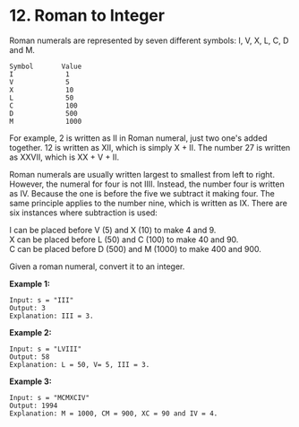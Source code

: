 # 12. Roman to Integer

Roman numerals are represented by seven different symbols: I, V, X, L, C, D and M.

```
Symbol       Value
I             1
V             5
X             10
L             50
C             100
D             500
M             1000
```

For example, 2 is written as II in Roman numeral, just two one's added together. 12 is written as XII, which is simply X + II. The number 27 is written as XXVII, which is XX + V + II.

Roman numerals are usually written largest to smallest from left to right. However, the numeral for four is not IIII. Instead, the number four is written as IV. Because the one is before the five we subtract it making four. The same principle applies to the number nine, which is written as IX. There are six instances where subtraction is used:

I can be placed before V (5) and X (10) to make 4 and 9.  
X can be placed before L (50) and C (100) to make 40 and 90.  
C can be placed before D (500) and M (1000) to make 400 and 900.  

Given a roman numeral, convert it to an integer.

**Example 1:**
```
Input: s = "III"
Output: 3
Explanation: III = 3.
```

**Example 2:**
```
Input: s = "LVIII"
Output: 58
Explanation: L = 50, V= 5, III = 3.
```

**Example 3:**
```
Input: s = "MCMXCIV"
Output: 1994
Explanation: M = 1000, CM = 900, XC = 90 and IV = 4.
```


